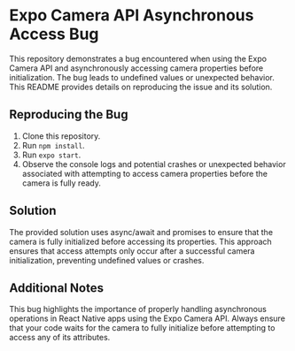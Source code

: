 # Expo Camera API Asynchronous Access Bug

This repository demonstrates a bug encountered when using the Expo Camera API and asynchronously accessing camera properties before initialization.  The bug leads to undefined values or unexpected behavior. This README provides details on reproducing the issue and its solution.

## Reproducing the Bug

1. Clone this repository.
2. Run `npm install`.
3. Run `expo start`.
4. Observe the console logs and potential crashes or unexpected behavior associated with attempting to access camera properties before the camera is fully ready.

## Solution

The provided solution uses async/await and promises to ensure that the camera is fully initialized before accessing its properties.  This approach ensures that access attempts only occur after a successful camera initialization, preventing undefined values or crashes.

## Additional Notes

This bug highlights the importance of properly handling asynchronous operations in React Native apps using the Expo Camera API.  Always ensure that your code waits for the camera to fully initialize before attempting to access any of its attributes.